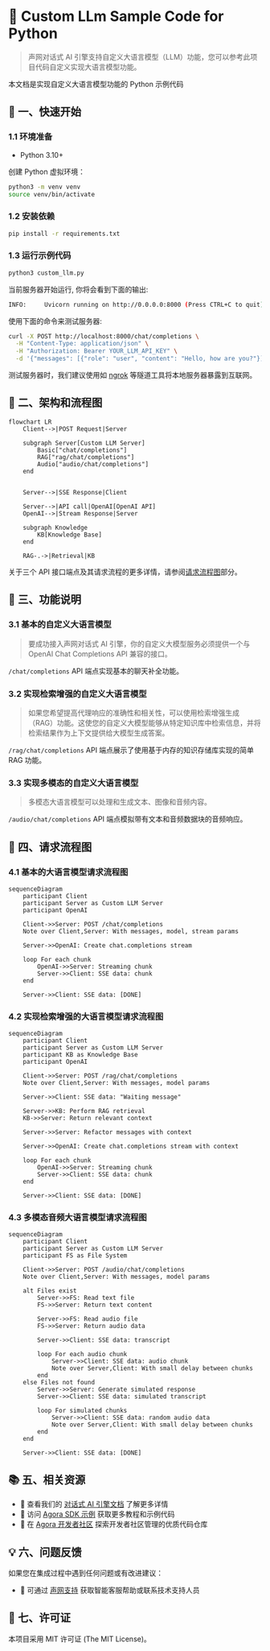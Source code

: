 # 🌟 Custom LLm Sample Code for Python

> 声网对话式 AI 引擎支持自定义大语言模型（LLM）功能，您可以参考此项目代码自定义实现大语言模型功能。

本文档是实现自定义大语言模型功能的 Python 示例代码

## 🚀 一、快速开始

### 1.1 环境准备

- Python 3.10+

创建 Python 虚拟环境：

```bash
python3 -m venv venv
source venv/bin/activate
```

### 1.2 安装依赖

```bash
pip install -r requirements.txt
```

### 1.3 运行示例代码

```bash
python3 custom_llm.py
```

当前服务器开始运行, 你将会看到下面的输出:

```bash
INFO:     Uvicorn running on http://0.0.0.0:8000 (Press CTRL+C to quit)
```

使用下面的命令来测试服务器:

```bash
curl -X POST http://localhost:8000/chat/completions \
  -H "Content-Type: application/json" \
  -H "Authorization: Bearer YOUR_LLM_API_KEY" \
  -d '{"messages": [{"role": "user", "content": "Hello, how are you?"}], "stream": true, "model": "gpt-4o-mini"}'
```
测试服务器时，我们建议使用如 [ngrok](https://ngrok.com/) 等隧道工具将本地服务器暴露到互联网。

## 🔄 二、架构和流程图

```mermaid
flowchart LR
    Client-->|POST Request|Server

    subgraph Server[Custom LLM Server]
        Basic["chat/completions"]
        RAG["rag/chat/completions"]
        Audio["audio/chat/completions"]
    end


    Server-->|SSE Response|Client

    Server-->|API call|OpenAI[OpenAI API]
    OpenAI-->|Stream Response|Server

    subgraph Knowledge
        KB[Knowledge Base]
    end

    RAG-.->|Retrieval|KB
```

关于三个 API 接口端点及其请求流程的更多详情，请参阅[请求流程图](#-四请求流程图)部分。

## 📖 三、功能说明

### 3.1 基本的自定义大语言模型

> 要成功接入声网对话式 AI 引擎，你的自定义大模型服务必须提供一个与 OpenAI Chat Completions API 兼容的接口。

`/chat/completions` API 端点实现基本的聊天补全功能。

### 3.2 实现检索增强的自定义大语言模型

> 如果您希望提高代理响应的准确性和相关性，可以使用检索增强生成（RAG）功能。这使您的自定义大模型能够从特定知识库中检索信息，并将检索结果作为上下文提供给大模型生成答案。

`/rag/chat/completions` API 端点展示了使用基于内存的知识存储库实现的简单 RAG 功能。

### 3.3 实现多模态的自定义大语言模型

> 多模态大语言模型可以处理和生成文本、图像和音频内容。

`/audio/chat/completions` API 端点模拟带有文本和音频数据块的音频响应。

## 📝 四、请求流程图

### 4.1 基本的大语言模型请求流程图

```mermaid
sequenceDiagram
    participant Client
    participant Server as Custom LLM Server
    participant OpenAI

    Client->>Server: POST /chat/completions
    Note over Client,Server: With messages, model, stream params

    Server->>OpenAI: Create chat.completions stream

    loop For each chunk
        OpenAI->>Server: Streaming chunk
        Server->>Client: SSE data: chunk
    end

    Server->>Client: SSE data: [DONE]
```

### 4.2 实现检索增强的大语言模型请求流程图

```mermaid
sequenceDiagram
    participant Client
    participant Server as Custom LLM Server
    participant KB as Knowledge Base
    participant OpenAI

    Client->>Server: POST /rag/chat/completions
    Note over Client,Server: With messages, model params

    Server->>Client: SSE data: "Waiting message"

    Server->>KB: Perform RAG retrieval
    KB->>Server: Return relevant context

    Server->>Server: Refactor messages with context

    Server->>OpenAI: Create chat.completions stream with context

    loop For each chunk
        OpenAI->>Server: Streaming chunk
        Server->>Client: SSE data: chunk
    end

    Server->>Client: SSE data: [DONE]
```

### 4.3 多模态音频大语言模型请求流程图

```mermaid
sequenceDiagram
    participant Client
    participant Server as Custom LLM Server
    participant FS as File System

    Client->>Server: POST /audio/chat/completions
    Note over Client,Server: With messages, model params

    alt Files exist
        Server->>FS: Read text file
        FS->>Server: Return text content

        Server->>FS: Read audio file
        FS->>Server: Return audio data

        Server->>Client: SSE data: transcript

        loop For each audio chunk
            Server->>Client: SSE data: audio chunk
            Note over Server,Client: With small delay between chunks
        end
    else Files not found
        Server->>Server: Generate simulated response
        Server->>Client: SSE data: simulated transcript

        loop For simulated chunks
            Server->>Client: SSE data: random audio data
            Note over Server,Client: With small delay between chunks
        end
    end

    Server->>Client: SSE data: [DONE]
```

## 📚 五、相关资源

- 📖 查看我们的 [对话式 AI 引擎文档](https://doc.shengwang.cn/doc/convoai/restful/landing-page) 了解更多详情
- 🧩 访问 [Agora SDK 示例](https://github.com/AgoraIO) 获取更多教程和示例代码
- 👥 在 [Agora 开发者社区](https://github.com/AgoraIO-Community) 探索开发者社区管理的优质代码仓库

## 💡 六、问题反馈

如果您在集成过程中遇到任何问题或有改进建议：

- 🤖 可通过 [声网支持](https://ticket.shengwang.cn/form?type_id=&sdk_product=&sdk_platform=&sdk_version=&current=0&project_id=&call_id=&channel_name=) 获取智能客服帮助或联系技术支持人员

## 📜 七、许可证

本项目采用 MIT 许可证 (The MIT License)。